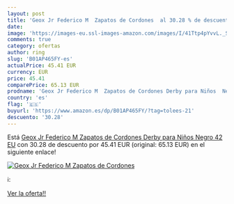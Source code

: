 ```yaml
---
layout: post
title: 'Geox Jr Federico M  Zapatos de Cordones  al 30.28 % de descuento'
date: 
image: 'https://images-eu.ssl-images-amazon.com/images/I/41Ttp4pYvvL._SL200_.jpg'
comments: true
category: ofertas
author: ring
slug: 'B01AP465FY-es'
actualPrice: 45.41 EUR
currency: EUR
price: 45.41
comparePrice: 65.13 EUR
prodname: 'Geox Jr Federico M  Zapatos de Cordones Derby para Niños  Negro  42 EU'
country: 'es'
flag: '🇪🇸'
buyurl: 'https://www.amazon.es/dp/B01AP465FY/?tag=tolees-21'
descuento: '30.28'
---
```


Está [Geox Jr Federico M  Zapatos de Cordones Derby para Niños  Negro  42 EU](https://www.amazon.es/dp/B01AP465FY/?tag=tolees-21) con 30.28 de descuento por 45.41 EUR (original: 65.13 EUR) en el siguiente enlace!

[![Geox Jr Federico M  Zapatos de Cordones ](https://images-eu.ssl-images-amazon.com/images/I/41Ttp4pYvvL._SL200_.jpg)](https://www.amazon.es/dp/B01AP465FY/?tag=tolees-21)

ℹ️:


[Ver la oferta!!](https://www.amazon.es/dp/B01AP465FY/?tag=tolees-21)
